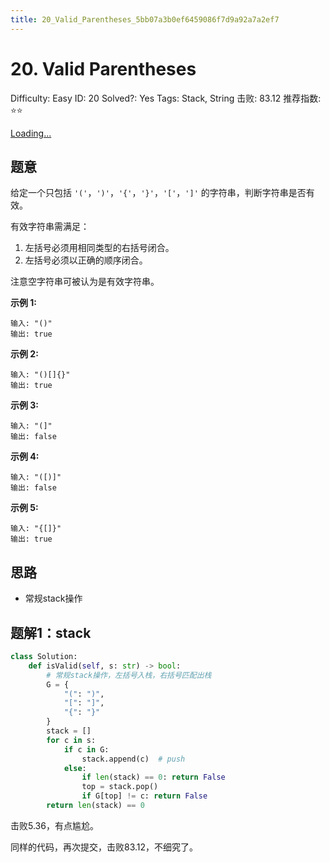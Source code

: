 ```yaml
---
title: 20_Valid_Parentheses_5bb07a3b0ef6459086f7d9a92a7a2ef7
---
```


# 20. Valid Parentheses

Difficulty: Easy
ID: 20
Solved?: Yes
Tags: Stack, String
击败: 83.12
推荐指数: ⭐⭐

[Loading...](https://leetcode.com/problems/valid-parentheses/)

## 题意

给定一个只包括 `'('`，`')'`，`'{'`，`'}'`，`'['`，`']'` 的字符串，判断字符串是否有效。

有效字符串需满足：

1. 左括号必须用相同类型的右括号闭合。
2. 左括号必须以正确的顺序闭合。

注意空字符串可被认为是有效字符串。

**示例 1:**

```
输入: "()"
输出: true
```

**示例 2:**

```
输入: "()[]{}"
输出: true
```

**示例 3:**

```
输入: "(]"
输出: false
```

**示例 4:**

```
输入: "([)]"
输出: false
```

**示例 5:**

```
输入: "{[]}"
输出: true
```

## 思路

- 常规stack操作

## 题解1：stack

```python
class Solution:
    def isValid(self, s: str) -> bool:
        # 常规stack操作，左括号入栈，右括号匹配出栈
        G = {
            "(": ")",
            "[": "]",
            "{": "}"
        }
        stack = []
        for c in s:
            if c in G:
                stack.append(c)  # push
            else:
                if len(stack) == 0: return False
                top = stack.pop()
                if G[top] != c: return False
        return len(stack) == 0
```

击败5.36，有点尴尬。

同样的代码，再次提交，击败83.12，不细究了。